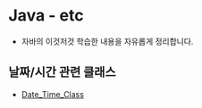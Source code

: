 # Java - etc
* 자바의 이것저것 학습한 내용을 자유롭게 정리합니다.

## 날짜/시간 관련 클래스
* [Date_Time_Class](https://github.com/keonmon/TIL/blob/main/Java/etc/Date_Time_Class.md)
